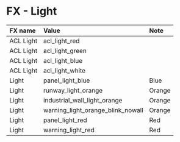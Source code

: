 # FX - Light

| FX name | Value | Note |
| :--- | :--- | :--- |
| ACL Light | acl\_light\_red |  |
| ACL Light | acl\_light\_green |  |
| ACL Light | acl\_light\_blue |  |
| ACL Light | acl\_light\_white |  |
| Light | panel\_light\_blue | Blue |
| Light | runway\_light\_orange | Orange |
| Light | industrial\_wall\_light\_orange | Orange |
| Light | warning\_light\_orange\_blink\_nowall | Orange |
| Light | panel\_light\_red | Red |
| Light | warning\_light\_red | Red |

